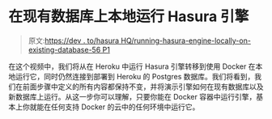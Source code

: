 # 在现有数据库上本地运行 Hasura 引擎

> 原文:[https://dev . to/hasura HQ/running-hasura-engine-locally-on-existing-database-56 P1](https://dev.to/hasurahq/running-hasura-engine-locally-on-existing-database-56p1)

在这个视频中，我们将从在 Heroku 中运行 Hasura 引擎转移到使用 Docker 在本地运行它，同时仍然连接到部署到 Heroku 的 Postgres 数据库。我们将看到，我们在前面步骤中定义的所有内容都保持不变，并将演示引擎如何在现有数据库以及新数据库上运行。从这一步你可以理解，只要你能在 Docker 容器中运行引擎，基本上你就能在任何支持 Docker 的云中的任何环境中运行它。